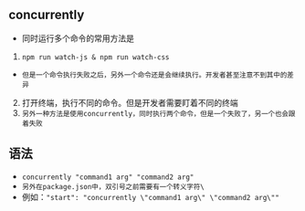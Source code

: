 ## concurrently
* 同时运行多个命令的常用方法是 
1. `npm run watch-js & npm run watch-css`
* `但是一个命令执行失败之后，另外一个命令还是会继续执行。开发者甚至注意不到其中的差异`
2. 打开终端，执行不同的命令。但是开发者需要盯着不同的终端
3. `另外一种方法是使用concurrently，同时执行两个命令，但是一个失败了，另一个也会跟着失败`

## 语法
* `concurrently "command1 arg" "command2 arg"`
* `另外在package.json中，双引号之前需要有一个转义字符\`
* 例如：`"start": "concurrently \"command1 arg\" \"command2 arg\""`
